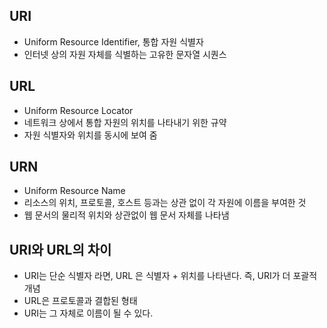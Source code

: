 ## URI

- Uniform Resource Identifier, 통합 자원 식별자
- 인터넷 상의 자원 자체를 식별하는 고유한 문자열 시퀀스

## URL

- Uniform Resource Locator
- 네트워크 상에서 통합 자원의 위치를 나타내기 위한 규약
- 자원 식별자와 위치를 동시에 보여 줌

## URN

- Uniform Resource Name
- 리소스의 위치, 프로토콜, 호스트 등과는 상관 없이 각 자원에 이름을 부여한 것
- 웹 문서의 물리적 위치와 상관없이 웹 문서 자체를 나타냄

## URI와 URL의 차이

- URI는 단순 식별자 라면, URL 은 식별자 + 위치를 나타낸다. 즉, URI가 더 포괄적 개념
- URL은 프로토콜과 결합된 형태
- URI는 그 자체로 이름이 될 수 있다.
